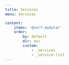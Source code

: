 ```yaml
---
title: Services
menu: Services

content:
    items: '@self.modular'
    order:
        by: default
        dir: asc
        custom:
            - _services
            - _service-list
---
```

